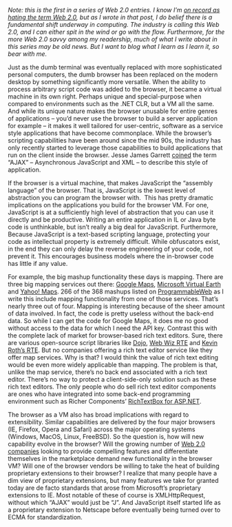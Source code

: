 *Note: this is the first in a series of Web 2.0 entries. I know I’m [on
record as hating the term Web
2.0](http://devhawk.net/2006/01/26/Hating+The+Term+Web+20.aspx), but as
I wrote in that post, I do belief there is a fundamental shift underway
in computing. The industry is calling this Web 2.0, and I can either
spit in the wind or go with the flow. Furthermore, for the more Web 2.0
savvy among my readership, much of what I write about in this series may
be old news. But I want to blog what I learn as I learn it, so bear with
me.*

Just as the dumb terminal was eventually replaced with more
sophisticated personal computers, the dumb browser has been replaced on
the modern desktop by something significantly more versatile. When the
ability to process arbitrary script code was added to the browser, it
became a virtual machine in its own right. Perhaps unique and
special-purpose when compared to environments such as the .NET CLR, but
a VM all the same. And while its unique nature makes the browser
unusable for entire genres of applications – you’d never use the browser
to build a server application for example – it makes it well tailored
for user-centric, software as a service style applications that have
become commonplace. While the browser’s scripting capabilities have been
around since the mid 90s, the industry has only recently started to
leverage those capabilities to build applications that run on the client
inside the browser. Jesse James Garrett
[coined](http://www.adaptivepath.com/publications/essays/archives/000385.php)
the term “AJAX” – Asynchronous JavaScript and XML – to describe this
style of application.

If the browser is a virtual machine, that makes JavaScript the “assembly
language” of the browser. That is, JavaScript is the lowest level of
abstraction you can program the browser with.  This has pretty dramatic
implications on the applications you build for the browser VM. For one,
JavaScript is at a sufficiently high level of abstraction that you can
use it directly and be productive. Writing an entire application in IL
or Java byte code is unthinkable, but isn’t really a big deal for
JavaScript. Furthermore, Because JavaScript is a text-based scripting
language, protecting your code as intellectual property is extremely
difficult. While obfuscators exist, in the end they can only delay the
reverse engineering of your code, not prevent it. This encourages
business models where the in-browser code has little if any value.

For example, the big mashup functionality these days is mapping. There
are three big mapping services out there: [Google
Maps](http://www.google.com/apis/maps/), [Microsoft Virtual
Earth](http://viavirtualearth.com/) and [Yahoo!
Maps](http://developer.yahoo.net/maps/). 266 of the 368 mashups listed
on [ProgrammableWeb](http://www.programmableweb.com/) as I write this
include mapping functionality from one of those services. That’s nearly
three out of four. Mapping is interesting because of the sheer amount of
data involved. In fact, the code is pretty useless without the back-end
data. So while I can get the code for Google Maps, it does me no good
without access to the data for which I need the API key. Contrast this
with the complete lack of market for browser-based rich text editors.
Sure, there are various open-source script libraries like
[Dojo](http://dojotoolkit.org/docs/rich_text.html), [Web Wiz
RTE](http://www.richtexteditor.org/) and [Kevin Roth’s
RTE](http://www.kevinroth.com/rte/demo.htm). But no companies offering a
rich text editor service like they offer map services. Why is that? I
would think the value of rich text editing would be even more widely
applicable than mapping. The problem is that, unlike the map service,
there’s no back end associated with a rich text editor. There’s no way
to protect a client-side-only solution such as these rich text editors.
The only people who do sell rich text editor components are ones who
have integrated into some back-end programming environment such as
Richer Components’ [RichTextBox for
ASP.NET](http://www.richercomponents.com/asp-net-components/rich-text-box-wysiwyg-editor.html).

The browser as a VM also has broad implications with regard to
extensibility. Similar capabilities are delivered by the four major
browsers (IE, Firefox, Opera and Safari) across the major operating
systems (Windows, MacOS, Linux, FreeBSD). So the question is, how will
new capability evolve in the browser? Will the growing number of [Web
2.0 companies](http://www.techcrunch.com/company-index/) looking to
provide compelling features and differentiate themselves in the
marketplace demand new functionality in the browser VM? Will one of the
browser vendors be willing to take the heat of building proprietary
extensions to their browser? I realize that many people have a dim view
of proprietary extensions, but many features we take for granted today
are de facto standards that arose from Microsoft’s proprietary
extensions to IE. Most notable of these of course is XMLHttpRequest,
without which “AJAX” would just be “J”. And JavaScript itself started
life as a proprietary extension to Netscape before eventually being
turned over to ECMA for standardization.
